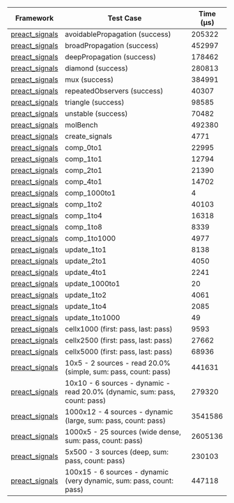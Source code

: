 | Framework | Test Case | Time (μs) |
| --- | --- | --- |
| [preact_signals](https://pub.dev/packages/preact_signals) | avoidablePropagation (success) | 205322 |
| [preact_signals](https://pub.dev/packages/preact_signals) | broadPropagation (success) | 452997 |
| [preact_signals](https://pub.dev/packages/preact_signals) | deepPropagation (success) | 178462 |
| [preact_signals](https://pub.dev/packages/preact_signals) | diamond (success) | 280813 |
| [preact_signals](https://pub.dev/packages/preact_signals) | mux (success) | 384991 |
| [preact_signals](https://pub.dev/packages/preact_signals) | repeatedObservers (success) | 40307 |
| [preact_signals](https://pub.dev/packages/preact_signals) | triangle (success) | 98585 |
| [preact_signals](https://pub.dev/packages/preact_signals) | unstable (success) | 70482 |
| [preact_signals](https://pub.dev/packages/preact_signals) | molBench | 492380 |
| [preact_signals](https://pub.dev/packages/preact_signals) | create_signals | 4771 |
| [preact_signals](https://pub.dev/packages/preact_signals) | comp_0to1 | 22995 |
| [preact_signals](https://pub.dev/packages/preact_signals) | comp_1to1 | 12794 |
| [preact_signals](https://pub.dev/packages/preact_signals) | comp_2to1 | 21390 |
| [preact_signals](https://pub.dev/packages/preact_signals) | comp_4to1 | 14702 |
| [preact_signals](https://pub.dev/packages/preact_signals) | comp_1000to1 | 4 |
| [preact_signals](https://pub.dev/packages/preact_signals) | comp_1to2 | 40103 |
| [preact_signals](https://pub.dev/packages/preact_signals) | comp_1to4 | 16318 |
| [preact_signals](https://pub.dev/packages/preact_signals) | comp_1to8 | 8339 |
| [preact_signals](https://pub.dev/packages/preact_signals) | comp_1to1000 | 4977 |
| [preact_signals](https://pub.dev/packages/preact_signals) | update_1to1 | 8138 |
| [preact_signals](https://pub.dev/packages/preact_signals) | update_2to1 | 4050 |
| [preact_signals](https://pub.dev/packages/preact_signals) | update_4to1 | 2241 |
| [preact_signals](https://pub.dev/packages/preact_signals) | update_1000to1 | 20 |
| [preact_signals](https://pub.dev/packages/preact_signals) | update_1to2 | 4061 |
| [preact_signals](https://pub.dev/packages/preact_signals) | update_1to4 | 2085 |
| [preact_signals](https://pub.dev/packages/preact_signals) | update_1to1000 | 49 |
| [preact_signals](https://pub.dev/packages/preact_signals) | cellx1000 (first: pass, last: pass) | 9593 |
| [preact_signals](https://pub.dev/packages/preact_signals) | cellx2500 (first: pass, last: pass) | 27662 |
| [preact_signals](https://pub.dev/packages/preact_signals) | cellx5000 (first: pass, last: pass) | 68936 |
| [preact_signals](https://pub.dev/packages/preact_signals) | 10x5 - 2 sources - read 20.0% (simple, sum: pass, count: pass) | 441631 |
| [preact_signals](https://pub.dev/packages/preact_signals) | 10x10 - 6 sources - dynamic - read 20.0% (dynamic, sum: pass, count: pass) | 279320 |
| [preact_signals](https://pub.dev/packages/preact_signals) | 1000x12 - 4 sources - dynamic (large, sum: pass, count: pass) | 3541586 |
| [preact_signals](https://pub.dev/packages/preact_signals) | 1000x5 - 25 sources (wide dense, sum: pass, count: pass) | 2605136 |
| [preact_signals](https://pub.dev/packages/preact_signals) | 5x500 - 3 sources (deep, sum: pass, count: pass) | 230103 |
| [preact_signals](https://pub.dev/packages/preact_signals) | 100x15 - 6 sources - dynamic (very dynamic, sum: pass, count: pass) | 447118 |
